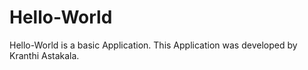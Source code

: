 # Hello-World
Hello-World is a basic Application.
This Application was developed by Kranthi Astakala.
